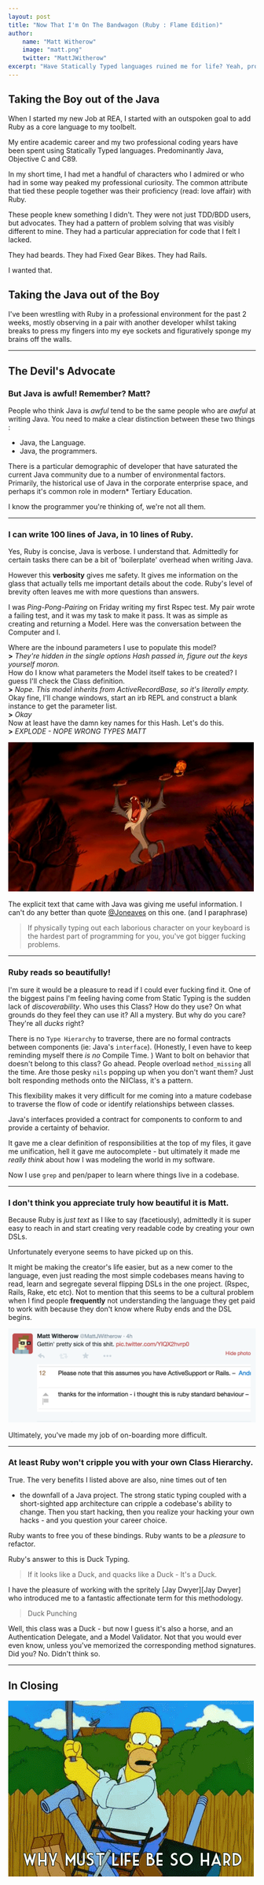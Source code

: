 ```yaml
---
layout: post
title: "Now That I'm On The Bandwagon (Ruby : Flame Edition)"
author:
    name: "Matt Witherow"
    image: "matt.png"
    twitter: "MattJWitherow"
excerpt: "Have Statically Typed languages ruined me for life? Yeah, probably."
---
```


## Taking the Boy out of the Java

When I started my new Job at REA, I started with an outspoken goal to add Ruby
as a core language to my toolbelt.  

My entire academic career and my two professional coding years have been spent
using Statically Typed languages. Predominantly Java, Objective C and C89.

In my short time, I had met a handful of characters who I admired or
who had in some way peaked my professional curiosity. The common attribute that
tied these people together was their proficiency (read: love affair) with Ruby.

These people knew something I didn't. They were not just TDD/BDD users, but advocates.
They had a pattern of problem solving that was visibly different to mine. They had a particular
appreciation for code that I felt I lacked.

They had beards. They had Fixed Gear Bikes. They had Rails.

I wanted that.

## Taking the Java out of the Boy

I've been wrestling with Ruby in a professional environment for the past 2 weeks,
mostly observing in a pair with another developer whilst taking breaks
to press my fingers into my eye sockets and figuratively sponge my brains off the walls.  

---

## The Devil's Advocate

### But Java is **awful**! Remember? Matt?

People who think Java is *awful* tend to be the same people who are *awful* at writing Java.
You need to make a clear distinction between these two things :

+ Java, the Language.
+ Java, the programmers.

There is a particular demographic of developer that have saturated the current Java
community due to a number of environmental factors.
Primarily, the historical use of Java in the corporate enterprise space, and perhaps it's common role in modern* Tertiary Education.

I know the programmer you're thinking of, we're not all them.

---

### I can write 100 lines of Java, in 10 lines of Ruby.

Yes, Ruby is concise, Java is verbose. I understand that.
Admittedly for certain tasks there can be a bit of 'boilerplate' overhead when writing Java.

However this **verbosity** gives me safety. It gives me information on the glass that
actually tells me important details about the code. Ruby's level of brevity often leaves
me with more questions than answers.

I was *Ping-Pong-Pairing* on Friday writing my first Rspec test. My pair wrote
a failing test, and it was my task to make it pass. It was as simple as creating and returning
a Model. Here was the conversation between the Computer and I.

Where are the inbound parameters I use to populate this model?  
**>** *They're hidden in the single options Hash passed in, figure out the keys yourself moron.*  
How do I know what parameters the Model itself takes to be created? I guess I'll check the Class definition.  
**>** *Nope. This model inherits from ActiveRecordBase, so it's literally empty.*  
Okay fine, I'll change windows, start an irb REPL and construct a blank
instance to get the parameter list.  
**>** *Okay*  
Now at least have the damn key names for this Hash. Let's do this.  
**>** *EXPLODE - NOPE WRONG TYPES MATT*  

![rage][rage-gif-1]  

The explicit text that came with Java was giving me useful information.
I can't do any better than quote [@Joneaves][jeaves] on this one. (and I paraphrase)

> If physically typing out each laborious character on your keyboard is the hardest part of programming for you,
> you've got bigger fucking problems.

---

### Ruby reads so beautifully!

I'm sure it would be a pleasure to read if I could ever fucking find it.
One of the biggest pains I'm feeling having come from Static Typing is the
sudden lack of *discoverability*.
Who uses this Class? How do they use? On what grounds do they feel they can use it?
All a mystery. But why do you care? They're all *ducks* right?

There is no `Type Hierarchy` to traverse, there are no formal contracts between components
 (ie: Java's `interface`).
(Honestly, I even have to keep reminding myself there *is no* Compile Time. )
Want to bolt on behavior that doesn't belong to this class? Go ahead. People overload `method_missing` all the time.
Are those pesky `nils` popping up when you don't want them? Just bolt responding methods onto the NilClass, it's a pattern.

This flexibility makes it very difficult for me coming into a mature codebase to
traverse the flow of code or identify relationships between classes.

Java's interfaces provided a contract for components to conform to and
provide a certainty of behavior.

It gave me a clear definition of responsibilities at the top of my files,
it gave me unification, hell it gave me autocomplete  - but ultimately
it made me *really think* about how I was modeling the world in my software.  

Now I use `grep` and pen/paper to learn where things live in a codebase.

---

### I don't think you appreciate truly how beautiful it is Matt.

Because Ruby is *just text* as I like to say (facetiously), admittedly it is super easy to reach in
and start creating very readable code by creating your own DSLs.

Unfortunately everyone seems to have picked up on this.

It might be making the creator's life easier, but as a new comer to the language, even just reading the
most simple codebases means having to read, learn and segregate several flipping DSLs in the one project.
(Rspec, Rails, Rake, etc etc). Not to mention that this seems to be a cultural problem when I find people **frequently**
not understanding the language they get paid to work with because they don't know where Ruby ends and the DSL begins.

![dsl][dsl]

Ultimately, you've made my job of on-boarding more difficult.

---

### At least Ruby won't cripple you with your own Class Hierarchy.

True. The very benefits I listed above are also, nine times out of ten
- the downfall of a Java project.
The strong static typing coupled with a short-sighted app architecture
can cripple a codebase's ability to change. Then you start hacking, then you
realize your hacking your own hacks - and you question your career choice.

Ruby wants to free you of these bindings. Ruby wants to be a *pleasure* to refactor.

Ruby's answer to this is Duck Typing.

> If it looks like a Duck, and quacks like a Duck - It's a Duck.

I have the pleasure of working with the spritely [Jay Dwyer][Jay Dwyer] who
introduced me to a fantastic affectionate term for this methodology.

> Duck Punching  

Well, this class was a Duck - but now I guess it's also a horse,
and an Authentication Delegate, and a Model Validator.
Not that you would ever even know, unless you've memorized the corresponding
method signatures. Did you? No. Didn't think so.

---

## In Closing

![rage][rage-gif-2]

[rage-gif-1]: /images/posts/ruby/rage1.gif
[rage-gif-2]: /images/posts/ruby/rage2.gif
[dsl]: /images/posts/ruby/dsl.png

[jeaves]: https://twitter.com/joneaves
[jay]: https://twitter.com/joneaves
